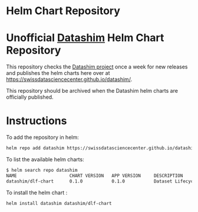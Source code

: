 # Helm Chart Repository

# Unofficial [Datashim](https://github.com/datashim-io/datashim) Helm Chart Repository

This repository checks the [Datashim project](https://github.com/datashim-io/datashim)
once a week for new releases and publishes the helm charts here over at
https://swissdatasciencecenter.github.io/datashim/.

This repository should be archived when the Datashim helm charts
are officially published.

# Instructions

To add the repository in helm:

```bash
helm repo add datashim https://swissdatasciencecenter.github.io/datashim/
```

To list the available helm charts:

```bash
$ helm search repo datashim 
NAME                    CHART VERSION   APP VERSION     DESCRIPTION                      
datashim/dlf-chart      0.1.0           0.1.0           Dataset Lifecycle Framework chart
```

To install the helm chart :

```bash
helm install datashim datashim/dlf-chart
```